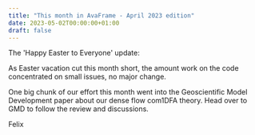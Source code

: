 ```yaml
---
title: "This month in AvaFrame - April 2023 edition"
date: 2023-05-02T00:00:00+01:00
draft: false
---
```


The 'Happy Easter to Everyone' update:

As Easter vacation cut this month short, the amount work on the code concentrated on small issues, no major change. 

One big chunk of our effort this month went into the Geoscientific Model Development paper about our dense flow com1DFA 
theory. Head over to GMD to follow the review and discussions. 

Felix

